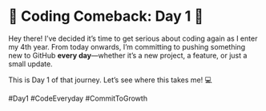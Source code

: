 # 🚀 Coding Comeback: Day 1 🚀

Hey there! I’ve decided it’s time to get serious about coding again as I enter my 4th year. From today onwards, I’m committing to pushing something new to GitHub **every day**—whether it’s a new project, a feature, or just a small update. 

This is Day 1 of that journey. Let’s see where this takes me! 💻

#Day1 #CodeEveryday #CommitToGrowth
